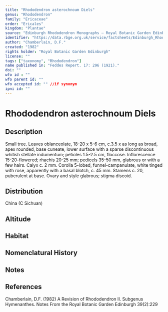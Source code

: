 ```yaml
---
title: "Rhododendron asterochnoum Diels"
genus: "Rhododendron"
family: "Ericaceae"
order: "Ericales"
kingdom: "Plantae"
source: "Edinburgh Rhododendron Monographs – Royal Botanic Garden Edinburgh"
identifier: "https://data.rbge.org.uk/service/factsheets/Edinburgh_Rhododendron_Monographs.xhtml"
author: "Chamberlain, D.F."
created: "1982"
rights holder: "Royal Botanic Garden Edinburgh"
license: ""
tags: ["taxonomy", "Rhododendron"]
name published in: "Feddes Repert. 17: 296 (1921)."
doi: ""
wfo id : ""
wfo parent id: ""
wfo accepted id: "" //if synonym                      
ipni id: ""
---
```


                       

# Rhododendron asterochnoum Diels

## Description
Small tree. Leaves oblanceolate, 18-20 x 5-6 cm, c.3.5 x as long as broad, apex rounded, base cuneate, lower surface with a sparse discontinuous whitish stellate indumentum; petioles 1.5-2.5 cm, floccose. Inflorescence 15-20-flowered; rhachis 20-25 mm; pedicels 35-50 mm, glabrous or with a few hairs. Calyx c. 2 mm. Corolla 5-lobed, funnel-campanulate, white tinged with rose, apparently with a basal blotch, c. 45 mm. Stamens c. 20, puberulent at base. Ovary and style glabrous; stigma discoid.

## Distribution
China (C Sichuan)

## Altitude


## Habitat


## Nomenclatural History

                       
## Notes


## References

Chamberlain, D.F. (1982) A Revision of Rhododendron II. Subgenus Hymenanthes. Notes From the Royal Botanic Garden Edinburgh 39(2):229
